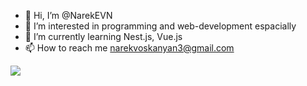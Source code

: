 - 👋 Hi, I’m @NarekEVN
- 👀 I’m interested in programming and web-development espacially 
- 🌱 I’m currently learning Nest.js, Vue.js
- 📫 How to reach me narekvoskanyan3@gmail.com

![](https://komarev.com/ghpvc/?username=NarekEVN&color=green)

<!---
NarekEVN/NarekEVN is a ✨ special ✨ repository because its `README.md` (this file) appears on your GitHub profile.
You can click the Preview link to take a look at your changes.
--->
